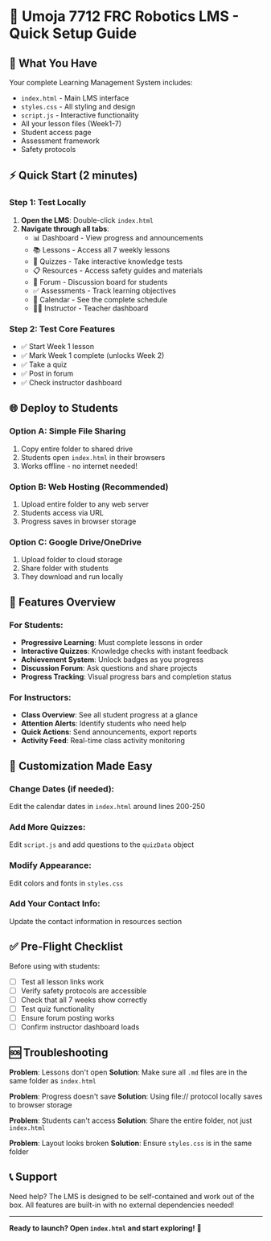 # 🚀 Umoja 7712 FRC Robotics LMS - Quick Setup Guide

## 📁 What You Have
Your complete Learning Management System includes:
- `index.html` - Main LMS interface
- `styles.css` - All styling and design  
- `script.js` - Interactive functionality
- All your lesson files (Week1-7)
- Student access page
- Assessment framework
- Safety protocols

## ⚡ Quick Start (2 minutes)

### Step 1: Test Locally
1. **Open the LMS**: Double-click `index.html`
2. **Navigate through all tabs**:
   - 📊 Dashboard - View progress and announcements
   - 📚 Lessons - Access all 7 weekly lessons
   - 🧠 Quizzes - Take interactive knowledge tests
   - 📋 Resources - Access safety guides and materials
   - 💬 Forum - Discussion board for students
   - ✅ Assessments - Track learning objectives
   - 📅 Calendar - See the complete schedule
   - 👨‍🏫 Instructor - Teacher dashboard

### Step 2: Test Core Features
- ✅ Start Week 1 lesson
- ✅ Mark Week 1 complete (unlocks Week 2)
- ✅ Take a quiz
- ✅ Post in forum
- ✅ Check instructor dashboard

## 🌐 Deploy to Students

### Option A: Simple File Sharing
1. Copy entire folder to shared drive
2. Students open `index.html` in their browsers
3. Works offline - no internet needed!

### Option B: Web Hosting (Recommended)
1. Upload entire folder to any web server
2. Students access via URL
3. Progress saves in browser storage

### Option C: Google Drive/OneDrive
1. Upload folder to cloud storage
2. Share folder with students
3. They download and run locally

## 🎯 Features Overview

### For Students:
- **Progressive Learning**: Must complete lessons in order
- **Interactive Quizzes**: Knowledge checks with instant feedback
- **Achievement System**: Unlock badges as you progress
- **Discussion Forum**: Ask questions and share projects
- **Progress Tracking**: Visual progress bars and completion status

### For Instructors:
- **Class Overview**: See all student progress at a glance
- **Attention Alerts**: Identify students who need help
- **Quick Actions**: Send announcements, export reports
- **Activity Feed**: Real-time class activity monitoring

## 🔧 Customization Made Easy

### Change Dates (if needed):
Edit the calendar dates in `index.html` around lines 200-250

### Add More Quizzes:
Edit `script.js` and add questions to the `quizData` object

### Modify Appearance:
Edit colors and fonts in `styles.css`

### Add Your Contact Info:
Update the contact information in resources section

## ✅ Pre-Flight Checklist

Before using with students:
- [ ] Test all lesson links work
- [ ] Verify safety protocols are accessible
- [ ] Check that all 7 weeks show correctly
- [ ] Test quiz functionality
- [ ] Ensure forum posting works
- [ ] Confirm instructor dashboard loads

## 🆘 Troubleshooting

**Problem**: Lessons don't open
**Solution**: Make sure all `.md` files are in the same folder as `index.html`

**Problem**: Progress doesn't save
**Solution**: Using file:// protocol locally saves to browser storage

**Problem**: Students can't access
**Solution**: Share the entire folder, not just `index.html`

**Problem**: Layout looks broken
**Solution**: Ensure `styles.css` is in the same folder

## 📞 Support

Need help? The LMS is designed to be self-contained and work out of the box. All features are built-in with no external dependencies needed!

---

**Ready to launch? Open `index.html` and start exploring!** 🎉